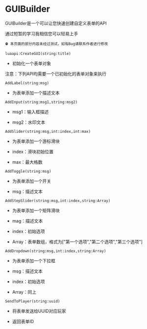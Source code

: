 # GUIBuilder

GUIBuilder是一个可以让您快速创建自定义表单的API

通过短暂的学习我相信您可以轻易上手

```⛔ 本页面的部分内容未经过测试，如有Bug请联系作者进行修改```

```luaapi:CreateGUI(string:title)```
 
 - 初始化一个表单对象
 
注意：下列API均需要一个已初始化的表单对象来执行

```AddLabel(string:msg)```

 - 为表单添加一个描述文本
 
```AddInput(string:msg1,string:msg2)```

 - msg1：输入框描述
 
 - msg2：水印文本

```AddSlider(string:msg,int:index,int:max)```

 - 为表单添加一个游标滑块
 
 - index：滑块初始位置
 
 - max：最大格数
 
```AddToggle(string:msg)```

 - 为表单添加一个开关
 
 - msg：描述文本
 
```AddStepSlider(string:msg,int:index,string:Array)```

 - 为表单添加一个矩阵滑块
 
 - mag：描述文本
 
 - index：初始选项
 
 - Array：表单数组，格式为["第一个选项","第二个选项","第三个选项"]
 
 ```AddDropdown(string:msg,int:index,string:Array)```
 
  - 为表单添加一个下拉框
  
  - msg：描述文本
  
  - index：初始选项
  
  - Array：同上
  
 ```SendToPlayer(string:uuid)```
 
 - 将表单发送给UUID对应玩家
 
 - 返回表单ID
